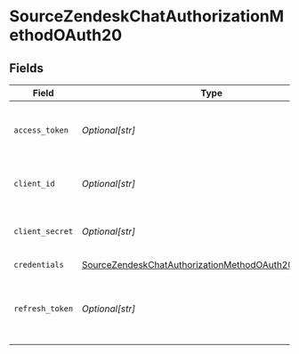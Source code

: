 # SourceZendeskChatAuthorizationMethodOAuth20


## Fields

| Field                                                                                                                                   | Type                                                                                                                                    | Required                                                                                                                                | Description                                                                                                                             |
| --------------------------------------------------------------------------------------------------------------------------------------- | --------------------------------------------------------------------------------------------------------------------------------------- | --------------------------------------------------------------------------------------------------------------------------------------- | --------------------------------------------------------------------------------------------------------------------------------------- |
| `access_token`                                                                                                                          | *Optional[str]*                                                                                                                         | :heavy_minus_sign:                                                                                                                      | Access Token for making authenticated requests.                                                                                         |
| `client_id`                                                                                                                             | *Optional[str]*                                                                                                                         | :heavy_minus_sign:                                                                                                                      | The Client ID of your OAuth application                                                                                                 |
| `client_secret`                                                                                                                         | *Optional[str]*                                                                                                                         | :heavy_minus_sign:                                                                                                                      | The Client Secret of your OAuth application.                                                                                            |
| `credentials`                                                                                                                           | [SourceZendeskChatAuthorizationMethodOAuth20Credentials](../../models/shared/sourcezendeskchatauthorizationmethodoauth20credentials.md) | :heavy_check_mark:                                                                                                                      | N/A                                                                                                                                     |
| `refresh_token`                                                                                                                         | *Optional[str]*                                                                                                                         | :heavy_minus_sign:                                                                                                                      | Refresh Token to obtain new Access Token, when it's expired.                                                                            |
